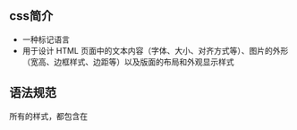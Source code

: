 



















## css简介

+ 一种标记语言
+ 用于设计 HTML 页面中的文本内容（字体、大小、对齐方式等）、图片的外形（宽高、边框样式、边距等）以及版面的布局和外观显示样式

## 语法规范

   所有的样式，都包含在 <style> 标签内，表示是样式表。<style> 一般写到 </head> 上方

    <head>
        <style>
            h4 {
                color: blue;
                font-size: 100px;
            }
        </style>
    </head>

## 代码风格

略

## 选择器

### 1. 标签选择器

+ #### 语法

 	标签名{
 	    	属性：属性值
 	    	...
 		}

+ #### 类选择器

	.类名 {
	     属性1: 属性值1;  
	     ...
	 } 

	

	**调用**     `<div class="类名"> 输入内容 </div>`

### 2.id选择器

 #id名 {
        属性1: 属性值1;  
        ...
    }


​    注意：id 属性只能在每个 HTML 文档中出现一次



### 3.通配符选择器

​	{
​		属性1: 属性值1;  
​		...
​    }

​        通配符选择器不需要调用

## 字体



## 文本属性（仅举一例）

### 1. 文本颜色

 ```
    div { 
         color: red;
     }
 ```



### 2. 文本对齐

```
 div { 
        text-align: center;
    }
```



### 3. 修饰文本

```
 div { 
        text-decoration：underline；
     }
```



### 4. 行间距

```
 p { 
        line-height: 26px;
    }
```





## css样式表

### 1. 行内样式表

### 2.内部样式表

### 3.外部样式表



##  Emmet语法

### 1 .快速生成HTML结构语法

+ 签名+`tab`键

+ 标签名*n
+ 标签名>子标签名
+ 标签名+兄弟标签名
+ `.`+class名 或 `#`+id名   + `tab`键
+ 自增符$*n
+ 标签名{输入内容}

### 2.快速生成CSS样式语法

+ w200+`tab`键
+ ti2em+`tab`键
+ h200+`tab`键
+ lh26+`tab`键
+ .....

## 复合选择器

### 1. 后代选择器（重要）

​	**定义：**

​			又称**包含选择器**，外层标签在前，内侧标签在后。`元素1 元素2 {样式声明}`。

### 2 .子选择器 (重要）

**定义：**

​		子元素选择器（子选择器）只能选择作为某元素的最近一级子元素。

​		（简单理解就是选亲儿子元素）

### 3. 并集选择器 (重要）

**定义：**

​		并集选择器可以选择多组标签, 同时为他们定义相同的样式，通常用于集体声明。并集选择器是各选择器通过英文逗号（,）连接而成，任何形式的选择器都可以作为并集选择器的一部分。

### 4.伪类选择器

**定义：**

​		伪类选择器用于向某些选择器添加特殊的效果，比如给链接添加特殊效果，或选择第1个，第n个元素。

**语法：**

​		伪类选择器书写最大的特点是用冒号（:）表示，比如 :hover 、 :first-child 。



### 5.链接伪类选择器

**定义：**

​		伪类选择器用于向某些选择器添加特殊的效果，比如给链接添加特殊效果，或选择第1个，第n个元素。

**语法：**

​		伪类选择器书写最大的特点是用冒号（:）表示，比如 :hover 、 :first-child 。

​		a:link	没有点击过的(访问过的)链接
​		a:visited	点击过的(访问过的)链接
​		a:hover	鼠标经过的那个链接
​		a:active	鼠标正在按下还没有弹起鼠标的那个链接

### 6.  :focus 伪类选择器

**定义：**

​		:focus 伪类选择器用于选取获得焦点的表单元素。

​		焦点就是光标，一般情况 <input> 类表单元素才能获取

## 显示模式

### 1、块元素

**常见的块元素**：

```
<h1>~<h6>、<p>、<div>、<ul>、<ol>、<li>
```

​		<div> 标签是最典型的块元素。

### 2、行内元素

**常见的行内元素：**

```
<a>、<strong>、<b>、<em>、<i>、<del>、<s>、<ins>、<u>、<span>
```

​		<span> 标签是最典型的行内元素。有的地方也将行内元素称为内联元素。



### 3、行内块元素

**常见的行内块标签**：

```
<img />、<input />、<td>
```

​		它们同时具有块元素和行内元素的特点。有些资料称它们为行内块元素。

##  css三大特性

### 1. 层叠型

+ 覆盖另一个冲突的样式

+ 样式不冲突，就不层叠

### 2 继承性

​	CSS中的继承: 子标签会继承父标签的某些样式，如文本颜色和字号。恰当地使用继承可以简化代码，降低 CSS 样式的复杂性。

+ 父亲的样式会继承给子代（简化代码）
+ 继承的样式有限（文字相关）

### 3、优先级

当同一个元素指定多个选择器，就会有优先级的产生。

- 选择器相同，则执行层叠性
- 选择器不同，则根据选择器权重执行



## 盒子模型

### 边框（border）

#### 1、边框的使用

1、border可以设置元素的边框。边框有三部分组成：边框宽度(粗细) 边框样式  边框颜色；

2、语法：

```css
 border : border-width || border-style || border-color;   
```

3、边框的合写分写

边框简写：

```css
 border: 1px solid red;  
```

边框分开写法：

```css
 border-top: 1px solid red;  /* 只设定上边框， 其余同理 */   
```

#### 2、表格的细线边框

1、border-collapse 属性控制浏览器绘制表格边框的方式。它控制相邻单元格的边框。

2、语法：

```css
 border-collapse:collapse; 
```

#### 3、边框会影响盒子实际大小

边框会额外增加盒子的实际大小。因此我们有两种方案解决：

- 测量盒子大小的时候,不量边框。
- 如果测量的时候包含了边框,则需要 width/height 减去边框宽度

### 4、内边距（padding）

#### 4.1、内边距的使用方式

1、padding 属性用于设置内边距，即边框与内容之间的距离。

#### 4.2、内边距会影响盒子实际大小

### 5、外边距（margin）

#### 5.1、外边距的使用方式

margin 属性用于设置外边距，即控制盒子和盒子之间的距离。

#### 5.2、外边距典型应用

常见的写法，以下三种都可以：

```css
margin-left: auto;   margin-right: auto;
margin: auto;
margin: 0 auto;
```

#### 5.3、外边距合并

使用 margin 定义块元素的垂直外边距时，可能会出现外边距的合并。

#### 5.4、清除内外边距

```css
 * {
    padding:0;   /* 清除内边距 */
    margin:0;    /* 清除外边距 */
  }
```

​		
